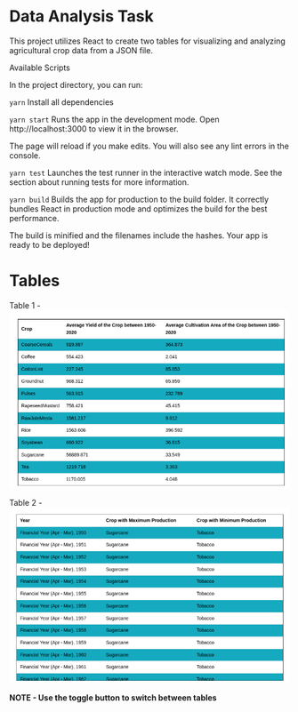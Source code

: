 # Data Analysis Task

This project utilizes React to create two tables for visualizing and analyzing agricultural crop data from a JSON file.

Available Scripts

In the project directory, you can run:

`yarn`
Install all dependencies

`yarn start`
Runs the app in the development mode.
Open http://localhost:3000 to view it in the browser.

The page will reload if you make edits.
You will also see any lint errors in the console.

`yarn test`
Launches the test runner in the interactive watch mode.
See the section about running tests for more information.

`yarn build`
Builds the app for production to the build folder.
It correctly bundles React in production mode and optimizes the build for the best performance.

The build is minified and the filenames include the hashes.
Your app is ready to be deployed!

# Tables

Table 1 -
![Alt text for your image](./public/table1.png)

Table 2 -
![Alt text for your image](./public/table2.png)

**NOTE - Use the toggle button to switch between tables**
